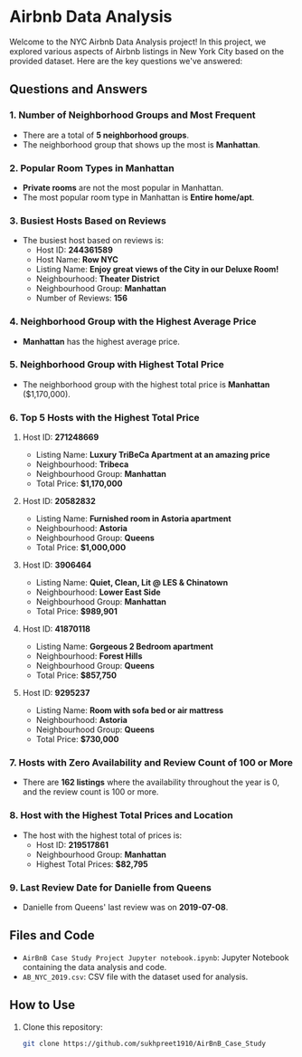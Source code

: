 # Airbnb Data Analysis

Welcome to the NYC Airbnb Data Analysis project! In this project, we explored various aspects of Airbnb listings in New York City based on the provided dataset. Here are the key questions we've answered:

## Questions and Answers

### 1. Number of Neighborhood Groups and Most Frequent
- There are a total of **5 neighborhood groups**.
- The neighborhood group that shows up the most is **Manhattan**.

### 2. Popular Room Types in Manhattan
- **Private rooms** are not the most popular in Manhattan.
- The most popular room type in Manhattan is **Entire home/apt**.

### 3. Busiest Hosts Based on Reviews
- The busiest host based on reviews is:
  - Host ID: **244361589**
  - Host Name: **Row NYC**
  - Listing Name: **Enjoy great views of the City in our Deluxe Room!**
  - Neighbourhood: **Theater District**
  - Neighbourhood Group: **Manhattan**
  - Number of Reviews: **156**

### 4. Neighborhood Group with the Highest Average Price
- **Manhattan** has the highest average price.

### 5. Neighborhood Group with Highest Total Price
- The neighborhood group with the highest total price is **Manhattan** ($1,170,000).

### 6. Top 5 Hosts with the Highest Total Price
1. Host ID: **271248669**
   - Listing Name: **Luxury TriBeCa Apartment at an amazing price**
   - Neighbourhood: **Tribeca**
   - Neighbourhood Group: **Manhattan**
   - Total Price: **$1,170,000**

2. Host ID: **20582832**
   - Listing Name: **Furnished room in Astoria apartment**
   - Neighbourhood: **Astoria**
   - Neighbourhood Group: **Queens**
   - Total Price: **$1,000,000**

3. Host ID: **3906464**
   - Listing Name: **Quiet, Clean, Lit @ LES & Chinatown**
   - Neighbourhood: **Lower East Side**
   - Neighbourhood Group: **Manhattan**
   - Total Price: **$989,901**

4. Host ID: **41870118**
   - Listing Name: **Gorgeous 2 Bedroom apartment**
   - Neighbourhood: **Forest Hills**
   - Neighbourhood Group: **Queens**
   - Total Price: **$857,750**

5. Host ID: **9295237**
   - Listing Name: **Room with sofa bed or air mattress**
   - Neighbourhood: **Astoria**
   - Neighbourhood Group: **Queens**
   - Total Price: **$730,000**

### 7. Hosts with Zero Availability and Review Count of 100 or More
- There are **162 listings** where the availability throughout the year is 0, and the review count is 100 or more.

### 8. Host with the Highest Total Prices and Location
- The host with the highest total of prices is:
  - Host ID: **219517861**
  - Neighbourhood Group: **Manhattan**
  - Highest Total Prices: **$82,795**

### 9. Last Review Date for Danielle from Queens
- Danielle from Queens' last review was on **2019-07-08**.

## Files and Code

- `AirBnB Case Study Project Jupyter notebook.ipynb`: Jupyter Notebook containing the data analysis and code.
- `AB_NYC_2019.csv`: CSV file with the dataset used for analysis.

## How to Use

1. Clone this repository:

   ```bash
   git clone https://github.com/sukhpreet1910/AirBnB_Case_Study
